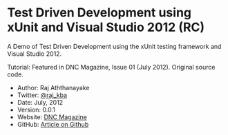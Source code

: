 Test Driven Development using xUnit and Visual Studio 2012 (RC)
===============================================================

A Demo of Test Driven Development using the xUnit testing framework and Visual Studio 2012.

Tutorial: Featured in DNC Magazine, Issue 01 (July 2012). Original source code.
* Author: Raj Aththanayake
* Twitter: [@raj_kba](http://www.twitter.com/raj_kba) 
* Date: July, 2012
* Version: 0.0.1
* Website: [DNC Magazine](http://www.dotnetcurry.com/magazine) 
* GitHub: [Article on Github](http://www.github.com/dotnetcurry/tddusingxunit-dncmag-01/) 

